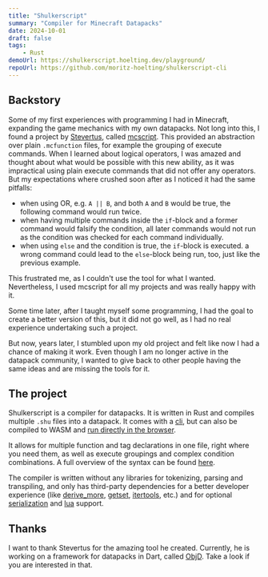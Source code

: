 ```yaml
---
title: "Shulkerscript"
summary: "Compiler for Minecraft Datapacks"
date: 2024-10-01
draft: false
tags:
    - Rust
demoUrl: https://shulkerscript.hoelting.dev/playground/
repoUrl: https://github.com/moritz-hoelting/shulkerscript-cli
---
```


## Backstory

Some of my first experiences with programming I had in Minecraft, expanding the game mechanics with my own datapacks. Not long into this, I found a project by [Stevertus](https://stevertus.com), called [mcscript](https://mcscript.stevertus.com).
This provided an abstraction over plain `.mcfunction` files, for example the grouping of execute commands. When I learned about logical operators, I was amazed and thought about what would be possible with this new ability, as it was impractical using plain execute commands that did not offer any operators. But my expectations where crushed soon after as I noticed it had the same pitfalls:

-   when using OR, e.g. `A || B`, and both `A` and `B` would be true, the following command would run twice.
-   when having multiple commands inside the `if`-block and a former command would falsify the condition, all later commands would not run as the condition was checked for each command individually.
-   when using `else` and the condition is true, the `if`-block is executed. a wrong command could lead to the `else`-block being run, too, just like the previous example.

This frustrated me, as I couldn't use the tool for what I wanted. Nevertheless, I used mcscript for all my projects and was really happy with it.

Some time later, after I taught myself some programming, I had the goal to create a better version of this, but it did not go well, as I had no real experience undertaking such a project.

But now, years later, I stumbled upon my old project and felt like now I had a chance of making it work. Even though I am no longer active in the datapack community, I wanted to give back to other people having the same ideas and are missing the tools for it.

## The project

Shulkerscript is a compiler for datapacks. It is written in Rust and compiles multiple `.shu` files into a datapack. It comes with a [cli](https://crates.io/crates/shulkerscript-cli), but can also be compiled to WASM and [run directly in the browser](https://shulkerscript.hoelting.dev/playground).

It allows for multiple function and tag declarations in one file, right where you need them, as well as execute groupings and complex condition combinations. A full overview of the syntax can be found [here](https://shulkerscript.hoelting.dev/guides/syntax/).

The compiler is written without any libraries for tokenizing, parsing and transpiling, and only has third-party dependencies for a better developer experience (like [derive_more](https://crates.io/crates/derive_more), [getset](https://crates.io/crates/getset), [itertools](https://crates.io/crates/itertools), etc.) and for optional [serialization](https://crates.io/crates/serde) and [lua](https://crates.io/crates/mlua) support.

## Thanks

I want to thank Stevertus for the amazing tool he created. Currently, he is working on a framework for datapacks in Dart, called [ObjD](https://objd.stevertus.com/). Take a look if you are interested in that.
